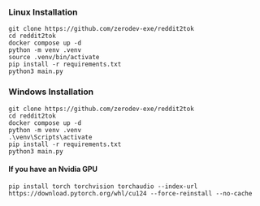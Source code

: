 ### Linux Installation
```
git clone https://github.com/zerodev-exe/reddit2tok
cd reddit2tok
docker compose up -d
python -m venv .venv
source .venv/bin/activate
pip install -r requirements.txt
python3 main.py
```

### Windows Installation
```
git clone https://github.com/zerodev-exe/reddit2tok
cd reddit2tok
docker compose up -d
python -m venv .venv
.\venv\Scripts\activate
pip install -r requirements.txt
python3 main.py
```

#### If you have an Nvidia GPU

```
pip install torch torchvision torchaudio --index-url https://download.pytorch.org/whl/cu124 --force-reinstall --no-cache
```